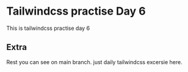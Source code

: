 # Tailwindcss practise Day 6

This is tailwindcss practise day 6

## Extra

Rest you can see on main branch. just daily tailwindcss excersie here.
